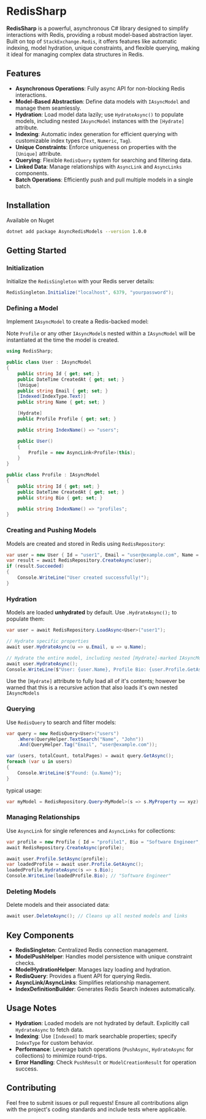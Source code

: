 # RedisSharp

**RedisSharp** is a powerful, asynchronous C# library designed to simplify interactions with Redis, providing a robust model-based abstraction layer. Built on top of `StackExchange.Redis`, it offers features like automatic indexing, model hydration, unique constraints, and flexible querying, making it ideal for managing complex data structures in Redis.

## Features

- **Asynchronous Operations**: Fully async API for non-blocking Redis interactions.
- **Model-Based Abstraction**: Define data models with `IAsyncModel` and manage them seamlessly.
- **Hydration**: Load model data lazily; use `HydrateAsync()` to populate models, including nested `IAsyncModel` instances with the `[Hydrate]` attribute.
- **Indexing**: Automatic index generation for efficient querying with customizable index types (`Text`, `Numeric`, `Tag`).
- **Unique Constraints**: Enforce uniqueness on properties with the `[Unique]` attribute.
- **Querying**: Flexible `RedisQuery` system for searching and filtering data.
- **Linked Data**: Manage relationships with `AsyncLink` and `AsyncLinks` components.
- **Batch Operations**: Efficiently push and pull multiple models in a single batch.

## Installation

Available on Nuget

```bash
dotnet add package AsyncRedisModels --version 1.0.0
```

## Getting Started

### Initialization

Initialize the `RedisSingleton` with your Redis server details:

```csharp
RedisSingleton.Initialize("localhost", 6379, "yourpassword");
```

### Defining a Model

Implement `IAsyncModel` to create a Redis-backed model:

Note `Profile` or any other `IAsyncModel`s nested within a `IAsyncModel` will be instantiated at the time the model is created. 

```csharp
using RedisSharp;

public class User : IAsyncModel
{
    public string Id { get; set; }
    public DateTime CreatedAt { get; set; }
    [Unique]
    public string Email { get; set; }
    [Indexed(IndexType.Text)]
    public string Name { get; set; }

    [Hydrate]
    public Profile Profile { get; set; }

    public string IndexName() => "users";

    public User()
    {
        Profile = new AsyncLink<Profile>(this);
    }
}

public class Profile : IAsyncModel
{
    public string Id { get; set; }
    public DateTime CreatedAt { get; set; }
    public string Bio { get; set; }

    public string IndexName() => "profiles";
}
```

### Creating and Pushing Models

Models are created and stored in Redis using `RedisRepository`:

```csharp
var user = new User { Id = "user1", Email = "user@example.com", Name = "John Doe", CreatedAt = DateTime.UtcNow };
var result = await RedisRepository.CreateAsync(user);
if (result.Succeeded)
{
    Console.WriteLine("User created successfully!");
}
```

### Hydration

Models are loaded **unhydrated** by default. Use `.HydrateAsync();` to populate them:

```csharp
var user = await RedisRepository.LoadAsync<User>("user1");

// Hydrate specific properties
await user.HydrateAsync(u => u.Email, u => u.Name);

// Hydrate the entire model, including nested [Hydrate]-marked IAsyncModels (e.g., Profile)
await user.HydrateAsync();
Console.WriteLine($"User: {user.Name}, Profile Bio: {user.Profile.GetAsync().Result.Bio}");
```

Use the `[Hydrate]` attribute to fully load all of it's contents; however be warned that this is a recursive action that also loads it's own nested `IAsyncModels`

### Querying

Use `RedisQuery` to search and filter models:

```csharp
var query = new RedisQuery<User>("users")
    .Where(QueryHelper.TextSearch("Name", "John"))
    .And(QueryHelper.Tag("Email", "user@example.com"));

var (users, totalCount, totalPages) = await query.GetAsync();
foreach (var u in users)
{
    Console.WriteLine($"Found: {u.Name}");
}
```
typical usage:
```csharp
var myModel = RedisRepository.Query<MyModel>(s => s.MyProperty == xyz).ToListAsync();
```

### Managing Relationships

Use `AsyncLink` for single references and `AsyncLinks` for collections:

```csharp
var profile = new Profile { Id = "profile1", Bio = "Software Engineer", CreatedAt = DateTime.UtcNow };
await RedisRepository.CreateAsync(profile);

await user.Profile.SetAsync(profile);
var loadedProfile = await user.Profile.GetAsync();
loadedProfile.HydrateAsync(s => s.Bio);
Console.WriteLine(loadedProfile.Bio); // "Software Engineer"
```

### Deleting Models

Delete models and their associated data:

```csharp
await user.DeleteAsync(); // Cleans up all nested models and links
```

## Key Components

- **RedisSingleton**: Centralized Redis connection management.
- **ModelPushHelper**: Handles model persistence with unique constraint checks.
- **ModelHydrationHelper**: Manages lazy loading and hydration.
- **RedisQuery**: Provides a fluent API for querying Redis.
- **AsyncLink/AsyncLinks**: Simplifies relationship management.
- **IndexDefinitionBuilder**: Generates Redis Search indexes automatically.

## Usage Notes

- **Hydration**: Loaded models are not hydrated by default. Explicitly call `HydrateAsync` to fetch data.
- **Indexing**: Use `[Indexed]` to mark searchable properties; specify `IndexType` for custom behavior.
- **Performance**: Leverage batch operations (`PushAsync`, `HydrateAsync` for collections) to minimize round-trips.
- **Error Handling**: Check `PushResult` or `ModelCreationResult` for operation success.

## Contributing

Feel free to submit issues or pull requests! Ensure all contributions align with the project's coding standards and include tests where applicable.
